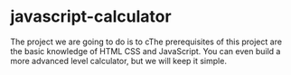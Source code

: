 # javascript-calculator
The project we are going to do is to cThe prerequisites of this project are the basic knowledge of HTML CSS and JavaScript. You can even build a more advanced level calculator, but we will keep it simple.
